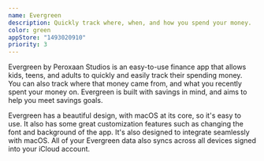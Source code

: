 ```yaml
---
name: Evergreen
description: Quickly track where, when, and how you spend your money.
color: green
appStore: "1493020910"
priority: 3
---
```


Evergreen by Peroxaan Studios is an easy-to-use finance app that allows kids, teens, and adults to quickly and easily track their spending money. You can also track where that money came from, and what you recently spent your money on. Evergreen is built with savings in mind, and aims to help you meet savings goals.

Evergreen has a beautiful design, with macOS at its core, so it's easy to use. It also has some great customization features such as changing the font and background of the app. It's also designed to integrate seamlessly with macOS. All of your Evergreen data also syncs across all devices signed into your iCloud account.
